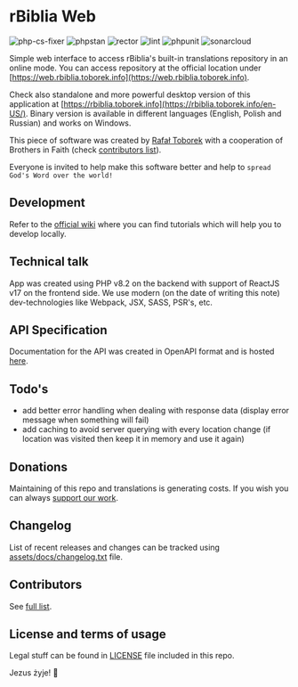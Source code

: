 # rBiblia Web

![php-cs-fixer](https://github.com/rbiblia/rbiblia-web/actions/workflows/php-cs-fixer.yaml/badge.svg)
![phpstan](https://github.com/rbiblia/rbiblia-web/actions/workflows/phpstan.yaml/badge.svg)
![rector](https://github.com/rbiblia/rbiblia-web/actions/workflows/rector.yaml/badge.svg)
![lint](https://github.com/rbiblia/rbiblia-web/actions/workflows/lint.yaml/badge.svg)
![phpunit](https://github.com/rbiblia/rbiblia-web/actions/workflows/phpunit.yaml/badge.svg)
![sonarcloud](https://github.com/rbiblia/rbiblia-web/actions/workflows/sonarcloud.yaml/badge.svg)

Simple web interface to access rBiblia's built-in translations repository in an online mode. You can access repository at the official location under [https://web.rbiblia.toborek.info](https://web.rbiblia.toborek.info).

Check also standalone and more powerful desktop version of this application at [https://rbiblia.toborek.info](https://rbiblia.toborek.info/en-US/). Binary version is available in different languages (English, Polish and Russian) and works on Windows.

This piece of software was created by [Rafał Toborek](https://github.com/clash82) with a cooperation of Brothers in Faith (check [contributors list](https://github.com/rBiblia/rbiblia-web/graphs/contributors)).

Everyone is invited to help make this software better and help to `spread God's Word over the world!`

## Development

Refer to the [official wiki](https://github.com/rBiblia/rbiblia-web/wiki) where you can find tutorials which will help you to develop locally.

## Technical talk

App was created using PHP v8.2 on the backend with support of ReactJS v17 on the frontend side. We use modern (on the date of writing this note) dev-technologies like Webpack, JSX, SASS, PSR's, etc.

## API Specification

Documentation for the API was created in OpenAPI format and is hosted [here](https://rbiblia.github.io/rbiblia-web/api).

## Todo's

- add better error handling when dealing with response data (display error message when something will fail)
- add caching to avoid server querying with every location change (if location was visited then keep it in memory and use it again)

## Donations

Maintaining of this repo and translations is generating costs. If you wish you can always [support our work](https://rbiblia.toborek.info/donation/).

## Changelog

List of recent releases and changes can be tracked using [assets/docs/changelog.txt](https://github.com/rBiblia/rbiblia-web/blob/master/assets/docs/changelog.txt) file.

## Contributors

See [full list](https://github.com/rBiblia/rbiblia-web/graphs/contributors).

## License and terms of usage

Legal stuff can be found in [LICENSE](https://github.com/rBiblia/rbiblia-web/blob/master/LICENSE) file included in this repo.

Jezus żyje! 🧡
